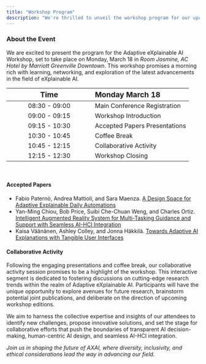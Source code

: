 ```yaml
---
title: "Workshop Program"
description: "We're thrilled to unveil the workshop program for our upcoming event in Greenville. Join us for a morning filled with insightful presentations, collaborative activities, and engaging discussions."
---
```


### About the Event

We are excited to present the program for the Adaptive eXplainable AI Workshop, set to take place on Monday, March 18 in _Room Jasmine, AC Hotel by Marriott Greenville Downtown_. This workshop promises a morning rich with learning, networking, and exploration of the latest advancements in the field of eXplainable AI.

<center>

| <big style="padding: 5rem">Time</big> | <big>Monday March 18</big> |
| :-------------: | :------------------------------------------------------------------ |
| 08:30 - 09:00 | Main Conference Registration |
| 09:00 - 09:15 | Workshop Introduction |
| 09:15 - 10:30 | Accepted Papers Presentations |
| 10:30 - 10:45 | Coffee Break |
| 10:45 - 12:15 | Collaborative Activity |
| 12:15 - 12:30 | Workshop Closing |


</center>

<br />

#### Accepted Papers
- Fabio Paternò, Andrea Mattioli, and Sara Maenza. [A Design Space for Adaptive Explainable Daily Automations](/papers/Paterno.pdf)
- Yan-Ming Chiou, Bob Price, Suibi Che-Chuan Weng, and Charles Ortiz. [Intelligent Augmented Reality System for Multi-Tasking Guidance and Support with Seamless AI-HCI Integration](/papers/Chiou.pdf)
- Kaisa Väänänen, Ashley Colley, and Jonna Häkkilä. [Towards Adaptive AI Explanations with Tangible User Interfaces](/papers/Vaananen.pdf)

#### Collaborative Activity
Following the engaging presentations and coffee break, our collaborative activity session promises to be a highlight of the workshop. This interactive segment is dedicated to fostering discussions on cutting-edge research trends within the realm of Adaptive eXplainable AI. Participants will have the unique opportunity to explore avenues for future research, brainstorm potential joint publications, and deliberate on the direction of upcoming workshop editions.

We aim to harness the collective expertise and insights of our attendees to identify new challenges, propose innovative solutions, and set the stage for collaborative efforts that push the boundaries of transparent AI decision-making, human-centric AI design, and seamless AI-HCI integration.

_Join us in shaping the future of AXAI, where diversity, inclusivity, and ethical considerations lead the way in advancing our field._